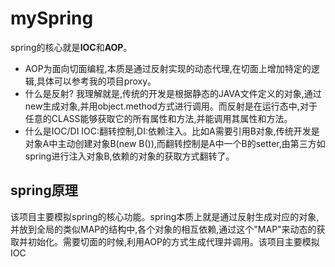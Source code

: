 # mySpring
spring的核心就是**IOC**和**AOP**。
* AOP为面向切面编程,本质是通过反射实现的动态代理,在切面上增加特定的逻辑,具体可以参考我的项目proxy。
* 什么是反射?
我理解就是,传统的开发是根据静态的JAVA文件定义的对象,通过new生成对象,并用object.method方式进行调用。而反射是在运行态中,对于任意的CLASS能够获取它的所有属性和方法,并能调用其属性和方法。
* 什么是IOC/DI
IOC:翻转控制,DI:依赖注入。比如A需要引用B对象,传统开发是对象A中主动创建对象B(new B()),而翻转控制是A中一个B的setter,由第三方如spring进行注入对象B,依赖的对象的获取方式翻转了。

## spring原理
该项目主要模拟spring的核心功能。spring本质上就是通过反射生成对应的对象,并放到全局的类似MAP的结构中,各个对象的相互依赖,通过这个"MAP"来动态的获取并初始化。需要切面的时候,利用AOP的方式生成代理并调用。该项目主要模拟IOC